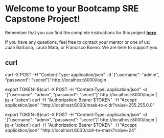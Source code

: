 # Welcome to your Bootcamp SRE Capstone Project!

Remember that you can find the complete instructions for this project **[here](https://classroom.google.com/w/MzgwNTc4MDgwMjAw/t/all)**.

If you have any questions, feel free to contact your mentor or one of us: Juan Barbosa, Laura Mata, or Francisco Bueno. We are here to support you.

## curl
curl -X POST -H "Content-Type: application/json" -d '{"username": "admin", "password": "secret"}' http://localhost:8000/login

export TOKEN=$(curl -X POST -H "Content-Type: application/json" -d '{"username": "admin", "password": "secret"}' http://localhost:8000/login | jq -r '.token')
curl -H "Authorization: Bearer $TOKEN" -H "Accept: application/json" "http://localhost:8000/mask-to-cidr?value=255.255.0.0"

export TOKEN=$(curl -X POST -H "Content-Type: application/json" -d '{"username": "admin", "password": "secret"}' http://localhost:8000/login | jq -r '.token')
curl -H "Authorization: Bearer $TOKEN" -H "Accept: application/json" "http://localhost:8000/cidr-to-mask?value=24"
